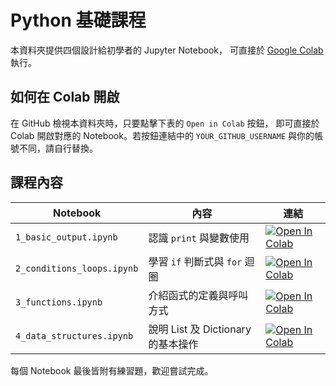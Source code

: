 # Python 基礎課程

本資料夾提供四個設計給初學者的 Jupyter Notebook，
可直接於 [Google Colab](https://colab.research.google.com/) 執行。

## 如何在 Colab 開啟
在 GitHub 檢視本資料夾時，只要點擊下表的 `Open in Colab` 按鈕，
即可直接於 Colab 開啟對應的 Notebook。若按鈕連結中的
`YOUR_GITHUB_USERNAME` 與你的帳號不同，請自行替換。

## 課程內容
| Notebook | 內容 | 連結 |
| --- | --- | --- |
| `1_basic_output.ipynb` | 認識 `print` 與變數使用 | [![Open In Colab](https://colab.research.google.com/assets/colab-badge.svg)](https://colab.research.google.com/github/YOUR_GITHUB_USERNAME/Github-Codex/blob/main/Python-basics/1_basic_output.ipynb) |
| `2_conditions_loops.ipynb` | 學習 `if` 判斷式與 `for` 迴圈 | [![Open In Colab](https://colab.research.google.com/assets/colab-badge.svg)](https://colab.research.google.com/github/YOUR_GITHUB_USERNAME/Github-Codex/blob/main/Python-basics/2_conditions_loops.ipynb) |
| `3_functions.ipynb` | 介紹函式的定義與呼叫方式 | [![Open In Colab](https://colab.research.google.com/assets/colab-badge.svg)](https://colab.research.google.com/github/YOUR_GITHUB_USERNAME/Github-Codex/blob/main/Python-basics/3_functions.ipynb) |
| `4_data_structures.ipynb` | 說明 List 及 Dictionary 的基本操作 | [![Open In Colab](https://colab.research.google.com/assets/colab-badge.svg)](https://colab.research.google.com/github/YOUR_GITHUB_USERNAME/Github-Codex/blob/main/Python-basics/4_data_structures.ipynb) |

每個 Notebook 最後皆附有練習題，歡迎嘗試完成。
